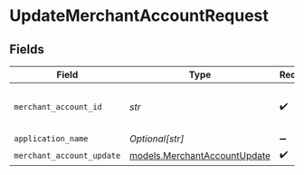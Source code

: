 # UpdateMerchantAccountRequest


## Fields

| Field                                                              | Type                                                               | Required                                                           | Description                                                        | Example                                                            |
| ------------------------------------------------------------------ | ------------------------------------------------------------------ | ------------------------------------------------------------------ | ------------------------------------------------------------------ | ------------------------------------------------------------------ |
| `merchant_account_id`                                              | *str*                                                              | :heavy_check_mark:                                                 | The ID of the merchant account                                     | merchant-12345                                                     |
| `application_name`                                                 | *Optional[str]*                                                    | :heavy_minus_sign:                                                 | N/A                                                                |                                                                    |
| `merchant_account_update`                                          | [models.MerchantAccountUpdate](../models/merchantaccountupdate.md) | :heavy_check_mark:                                                 | N/A                                                                |                                                                    |